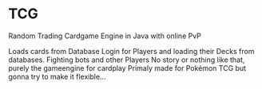 TCG
===

Random Trading Cardgame Engine in Java with online PvP

Loads cards from Database
Login for Players and loading their Decks from databases.
Fighting bots and other Players
No story or nothing like that, purely the gameengine for cardplay
Primaly made for Pokémon TCG but gonna try to make it flexible...